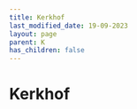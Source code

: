 ```yaml
---
title: Kerkhof
last_modified_date: 19-09-2023
layout: page
parent: K
has_children: false
---
```


Kerkhof
=======

